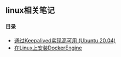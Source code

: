 ## linux相关笔记

#### 目录

* [通过Keepalived实现高可用 (Ubuntu 20.04)](./01-configure-highly-available-HAProxy-with-keepalived-on-ubuntu-20.04.md)
* [在Linux上安装DockerEngine](./02-install-docker-on-linux.md)
